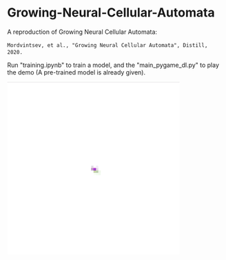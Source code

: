 # Growing-Neural-Cellular-Automata

A reproduction of Growing Neural Cellular Automata:

```
Mordvintsev, et al., "Growing Neural Cellular Automata", Distill, 2020.
```

Run "training.ipynb" to train a model, and the "main_pygame_dl.py" to play the demo (A pre-trained model is already given).

<img src="data/demo.gif" width="400" height="400">
